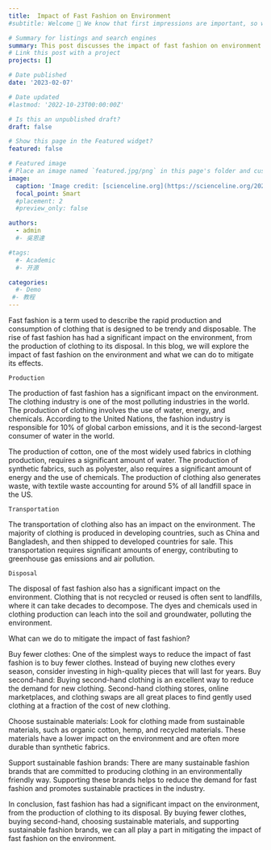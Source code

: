 ```yaml
---
title:  Impact of Fast Fashion on Environment
#subtitle: Welcome 👋 We know that first impressions are important, so we've populated your new site with some initial content to help you get familiar with everything in no time.

# Summary for listings and search engines
summary: This post discusses the impact of fast fashion on environment 
# Link this post with a project
projects: []

# Date published
date: '2023-02-07'

# Date updated
#lastmod: '2022-10-23T00:00:00Z'

# Is this an unpublished draft?
draft: false

# Show this page in the Featured widget?
featured: false

# Featured image
# Place an image named `featured.jpg/png` in this page's folder and customize its options here.
image:
  caption: 'Image credit: [scienceline.org](https://scienceline.org/2022/02/fighting-fast-fashion/)'
  focal_point: Smart
  #placement: 2
  #preview_only: false

authors:
  - admin
  #- 吳恩達

#tags:
  #- Academic
  #- 开源

categories:
  #- Demo
 #- 教程
---
```



Fast fashion is a term used to describe the rapid production and consumption of clothing that is designed to be trendy and disposable. The rise of fast fashion has had a significant impact on the environment, from the production of clothing to its disposal. In this blog, we will explore the impact of fast fashion on the environment and what we can do to mitigate its effects.


`Production`


The production of fast fashion has a significant impact on the environment. The clothing industry is one of the most polluting industries in the world. The production of clothing involves the use of water, energy, and chemicals. According to the United Nations, the fashion industry is responsible for 10% of global carbon emissions, and it is the second-largest consumer of water in the world.


The production of cotton, one of the most widely used fabrics in clothing production, requires a significant amount of water. The production of synthetic fabrics, such as polyester, also requires a significant amount of energy and the use of chemicals. The production of clothing also generates waste, with textile waste accounting for around 5% of all landfill space in the US.


`Transportation`


The transportation of clothing also has an impact on the environment. The majority of clothing is produced in developing countries, such as China and Bangladesh, and then shipped to developed countries for sale. This transportation requires significant amounts of energy, contributing to greenhouse gas emissions and air pollution.


`Disposal`


The disposal of fast fashion also has a significant impact on the environment. Clothing that is not recycled or reused is often sent to landfills, where it can take decades to decompose. The dyes and chemicals used in clothing production can leach into the soil and groundwater, polluting the environment.


What can we do to mitigate the impact of fast fashion?


Buy fewer clothes: One of the simplest ways to reduce the impact of fast fashion is to buy fewer clothes. Instead of buying new clothes every season, consider investing in high-quality pieces that will last for years.
Buy second-hand: Buying second-hand clothing is an excellent way to reduce the demand for new clothing. Second-hand clothing stores, online marketplaces, and clothing swaps are all great places to find gently used clothing at a fraction of the cost of new clothing.


Choose sustainable materials: Look for clothing made from sustainable materials, such as organic cotton, hemp, and recycled materials. These materials have a lower impact on the environment and are often more durable than synthetic fabrics.


Support sustainable fashion brands: There are many sustainable fashion brands that are committed to producing clothing in an environmentally friendly way. Supporting these brands helps to reduce the demand for fast fashion and promotes sustainable practices in the industry.


In conclusion, fast fashion has had a significant impact on the environment, from the production of clothing to its disposal. By buying fewer clothes, buying second-hand, choosing sustainable materials, and supporting sustainable fashion brands, we can all play a part in mitigating the impact of fast fashion on the environment.

















